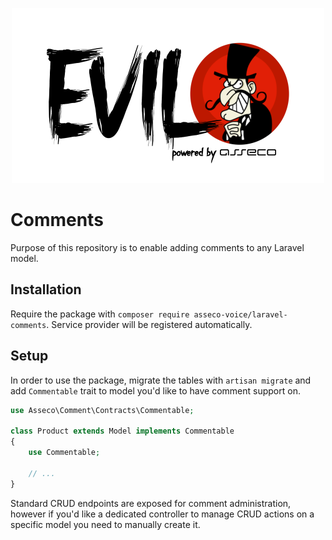 <p align="center"><a href="https://see.asseco.com" target="_blank"><img src="https://github.com/asseco-voice/art/blob/main/evil_logo.png" width="500"></a></p>

# Comments

Purpose of this repository is to enable adding comments to any Laravel model. 

## Installation

Require the package with ``composer require asseco-voice/laravel-comments``.
Service provider will be registered automatically.

## Setup 

In order to use the package, migrate the tables with ``artisan migrate``
and add `Commentable` trait to model you'd like to have comment support on.

```php
use Asseco\Comment\Contracts\Commentable;

class Product extends Model implements Commentable
{
    use Commentable;
    
    // ...   
}
```

Standard CRUD endpoints are exposed for comment administration, however if
you'd like a dedicated controller to manage CRUD actions on a specific model
you need to manually create it.
